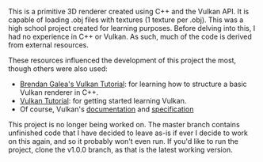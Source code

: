 This is a primitive 3D renderer created using C++ and the Vulkan API. It is capable of loading .obj files with textures (1 texture per .obj).
This was a high school project created for learning purposes. Before delving into this, I had no experience in C++ or Vulkan. As such, much of the code is derived from external resources.

These resources influenced the development of this project the most, though others were also used:
- [Brendan Galea's Vulkan Tutorial](https://www.youtube.com/watch?v=Y9U9IE0gVHA&list=PL8327DO66nu9qYVKLDmdLW_84-yE4auCR): for learning how to structure a basic Vulkan renderer in C++.
- [Vulkan Tutorial](https://vulkan-tutorial.com/): for getting started learning Vulkan.
- Of course, Vulkan's [documentation](https://docs.vulkan.org/spec/latest/index.html) and [specification](https://registry.khronos.org/vulkan/specs/)

This project is no longer being worked on. The master branch contains unfinished code that I have decided to leave as-is if ever I decide to work on this again, and so it probably won't even run. If you'd like to run the project, clone the v1.0.0 branch, as that is the latest working version.
